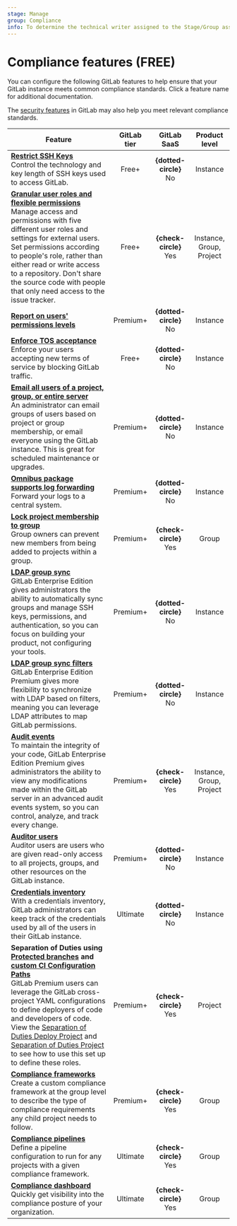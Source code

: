 ```yaml
---
stage: Manage
group: Compliance
info: To determine the technical writer assigned to the Stage/Group associated with this page, see https://about.gitlab.com/handbook/engineering/ux/technical-writing/#assignments
---
```


# Compliance features **(FREE)**

You can configure the following GitLab features to help ensure that your GitLab
instance meets common compliance standards. Click a feature name for additional
documentation.

The [security features](../security/README.md) in GitLab may also help you meet
relevant compliance standards.

| Feature  | GitLab tier | GitLab SaaS | Product level |
|----------|:-----------:|:-----------:|:-------------:|
|**[Restrict SSH Keys](../security/ssh_keys_restrictions.md)**<br>Control the technology and key length of SSH keys used to access GitLab. | Free+ | **{dotted-circle}** No | Instance |
|**[Granular user roles and flexible permissions](../user/permissions.md)**<br>Manage access and permissions with five different user roles and settings for external users. Set permissions according to people's role, rather than either read or write access to a repository. Don't share the source code with people that only need access to the issue tracker. | Free+ | **{check-circle}** Yes | Instance, Group, Project |
|**[Report on users' permissions levels](../user/admin_area/index.md#user-permission-export)**<br> | Premium+ | **{dotted-circle}** No | Instance |
|**[Enforce TOS acceptance](../user/admin_area/settings/terms.md)**<br>Enforce your users accepting new terms of service by blocking GitLab traffic. | Free+ | **{dotted-circle}** No | Instance |
|**[Email all users of a project, group, or entire server](../tools/email.md)**<br>An administrator can email groups of users based on project or group membership, or email everyone using the GitLab instance. This is great for scheduled maintenance or upgrades. | Premium+ | **{dotted-circle}** No | Instance |
|**[Omnibus package supports log forwarding](https://docs.gitlab.com/omnibus/settings/logs.html#udp-log-forwarding)**<br>Forward your logs to a central system. | Premium+ | **{dotted-circle}** No | Instance |
|**[Lock project membership to group](../user/group/index.md#prevent-members-from-being-added-to-a-group)**<br>Group owners can prevent new members from being added to projects within a group. | Premium+ | **{check-circle}** Yes | Group |
|**[LDAP group sync](auth/ldap/index.md#group-sync)**<br>GitLab Enterprise Edition gives administrators the ability to automatically sync groups and manage SSH keys, permissions, and authentication, so you can focus on building your product, not configuring your tools. | Premium+ | **{dotted-circle}** No | Instance |
|**[LDAP group sync filters](auth/ldap/index.md#group-sync)**<br>GitLab Enterprise Edition Premium gives more flexibility to synchronize with LDAP based on filters, meaning you can leverage LDAP attributes to map GitLab permissions. | Premium+ | **{dotted-circle}** No | Instance |
|**[Audit events](audit_events.md)**<br>To maintain the integrity of your code, GitLab Enterprise Edition Premium gives administrators the ability to view any modifications made within the GitLab server in an advanced audit events system, so you can control, analyze, and track every change. | Premium+ | **{check-circle}** Yes | Instance, Group, Project |
|**[Auditor users](auditor_users.md)**<br>Auditor users are users who are given read-only access to all projects, groups, and other resources on the GitLab instance. | Premium+ | **{dotted-circle}** No | Instance |
|**[Credentials inventory](../user/admin_area/credentials_inventory.md)**<br>With a credentials inventory, GitLab administrators can keep track of the credentials used by all of the users in their GitLab instance. | Ultimate | **{dotted-circle}** No | Instance |
|**Separation of Duties using [Protected branches](../user/project/protected_branches.md#require-code-owner-approval-on-a-protected-branch) and [custom CI Configuration Paths](../ci/pipelines/settings.md#custom-cicd-configuration-file)**<br> GitLab Premium users can leverage the GitLab cross-project YAML configurations to define deployers of code and developers of code. View the [Separation of Duties Deploy Project](https://gitlab.com/guided-explorations/separation-of-duties-deploy/blob/master/README.md) and [Separation of Duties Project](https://gitlab.com/guided-explorations/separation-of-duties/blob/master/README.md) to see how to use this set up to define these roles. | Premium+ | **{check-circle}** Yes | Project |
|**[Compliance frameworks](../user/project/settings/index.md#compliance-frameworks)**<br>Create a custom compliance framework at the group level to describe the type of compliance requirements any child project needs to follow. | Premium+ | **{check-circle}** Yes | Group |
|**[Compliance pipelines](../user/project/settings/index.md#compliance-pipeline-configuration)**<br>Define a pipeline configuration to run for any projects with a given compliance framework. | Ultimate | **{check-circle}** Yes | Group |
|**[Compliance dashboard](../user/compliance/compliance_dashboard/index.md)**<br>Quickly get visibility into the compliance posture of your organization. | Ultimate | **{check-circle}** Yes | Group |
